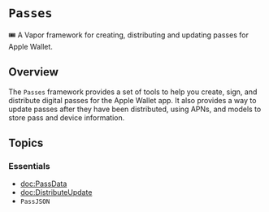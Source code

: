 # ``Passes``

🎟️ A Vapor framework for creating, distributing and updating passes for Apple Wallet.

## Overview

The ``Passes`` framework provides a set of tools to help you create, sign, and distribute digital passes for the Apple Wallet app.
It also provides a way to update passes after they have been distributed, using APNs, and models to store pass and device information.

## Topics

### Essentials

- <doc:PassData>
- <doc:DistributeUpdate>
- ``PassJSON``
